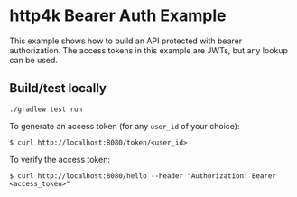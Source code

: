 # http4k Bearer Auth Example
This example shows how to build an API protected with bearer authorization.
The access tokens in this example are JWTs, but any lookup can be used.

## Build/test locally

```shell script
./gradlew test run
```

To generate an access token (for any `user_id` of your choice):
```shell script
$ curl http://localhost:8080/token/<user_id>
```

To verify the access token:
```shell script
$ curl http://localhost:8080/hello --header "Authorization: Bearer <access_token>"
```

